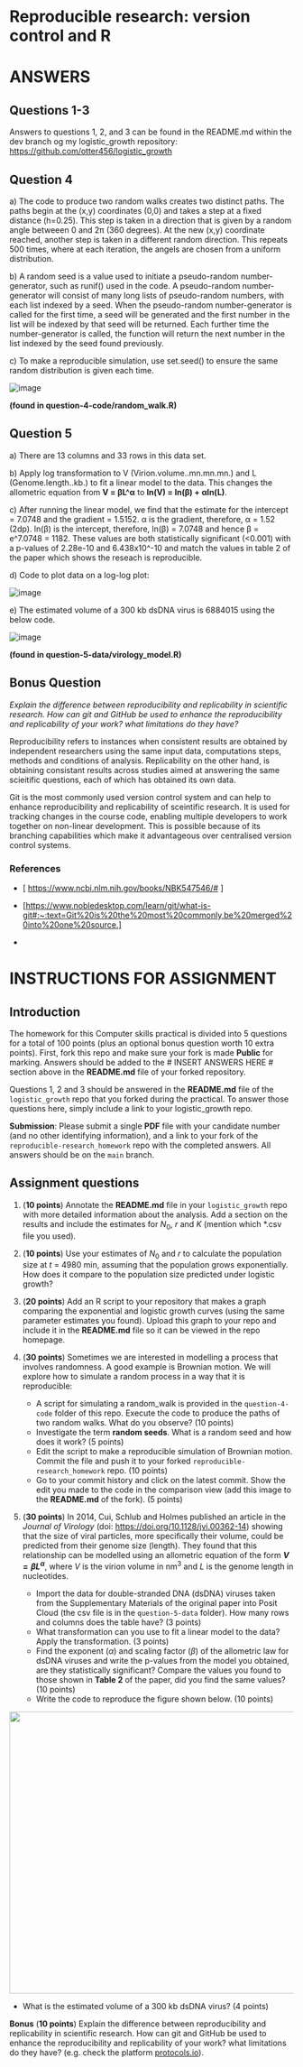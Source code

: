 # Reproducible research: version control and R

# ANSWERS

## Questions 1-3

Answers to questions 1, 2, and 3 can be found in the README.md within the dev branch og my logistic_growth repository: https://github.com/otter456/logistic_growth

## Question 4

a) The code to produce two random walks creates two distinct paths. The paths begin at the (x,y) coordinates (0,0) and takes a step at a fixed distance (h=0.25). This step is taken in a direction that is given by a random angle betweeen 0 and 2π (360 degrees). At the new (x,y) coordinate reached, another step is taken in a different random direction. This repeats 500 times, where at each iteration, the angels are chosen from a uniform distribution. 

b) A random seed is a value used to initiate a pseudo-random number-generator, such as runif() used in the code. A pseudo-random number-generator will consist of many long lists of pseudo-random numbers, with each list indexed by a seed. When the pseudo-random number-generator is called for the first time, a seed will be generated and the first number in the list will be indexed by that seed will be returned. Each further time the number-generator is called, the function will return the next number in the list indexed by the seed found previously. 

c) To make a reproducible simulation, use set.seed() to ensure the same random distribution is given each time. 

![image](https://github.com/otter456/reproducible-research_homework/assets/150150890/e63d8da1-2d55-40f8-b69c-485226d2e53c)


**(found in question-4-code/random_walk.R)**

## Question 5

a) There are 13 columns and 33 rows in this data set. 

b) Apply log transformation to V (Virion.volume..mn.mn.mn.) and L (Genome.length..kb.) to fit a linear model to the data. This changes the allometric equation from **V = βL^α** to **ln(V) = ln(β) + αln(L)**.

c) After running the linear model, we find that the estimate for the intercept = 7.0748 and the gradient = 1.5152. α is the gradient, therefore, α = 1.52 (2dp). ln(β) is the intercept, therefore, ln(β) = 7.0748 and hence β = e^7.0748 = 1182. These values are both statistically significant (<0.001) with a p-values of 2.28e-10 and 6.438x10^-10 and match the values in table 2 of the paper which shows the reseach is reproducible. 

d) Code to plot data on a log-log plot:

![image](https://github.com/otter456/reproducible-research_homework/assets/150150890/e3bc71c0-5d66-4b0c-9062-bb829be332ca)

e) The estimated volume of a 300 kb dsDNA virus is 6884015 using the below code.

![image](https://github.com/otter456/reproducible-research_homework/assets/150150890/09dac565-a7f8-49c3-96a9-96dd19320a74)

**(found in question-5-data/virology_model.R)**

## Bonus Question 

*Explain the difference between reproducibility and
replicability in scientific research. How can git and GitHub be used to enhance the reproducibility and replicability of your work? what limitations
do they have?* 

Reproducibility refers to instances when consistent results are obtained by independent researchers using the same input data, computations steps, methods and conditions of analysis. Replicability on the other hand, is obtaining consistant results across studies aimed at answering the same scieitific questions, each of which has obtained its own data. 

Git is the most commonly used version control system and can help to enhance reproducibility and replicability of sceintific research. It is used for tracking changes in the course code, enabling multiple developers to work together on non-linear development. This is possible because of its branching capabilities which make it advantageous over centralised version control systems. 


 

### References 

- [ https://www.ncbi.nlm.nih.gov/books/NBK547546/# ]

- [https://www.nobledesktop.com/learn/git/what-is-git#:~:text=Git%20is%20the%20most%20commonly,be%20merged%20into%20one%20source.]

- 
# INSTRUCTIONS FOR ASSIGNMENT 

## Introduction

The homework for this Computer skills practical is divided into 5 questions for a total of 100 points (plus an optional bonus question worth 10 extra points). First, fork this repo and make sure your fork is made **Public** for marking. Answers should be added to the # INSERT ANSWERS HERE # section above in the **README.md** file of your forked repository.

Questions 1, 2 and 3 should be answered in the **README.md** file of the `logistic_growth` repo that you forked during the practical. To answer those questions here, simply include a link to your logistic_growth repo.

**Submission**: Please submit a single **PDF** file with your candidate number (and no other identifying information), and a link to your fork of the `reproducible-research_homework` repo with the completed answers. All answers should be on the `main` branch.

## Assignment questions 

1) (**10 points**) Annotate the **README.md** file in your `logistic_growth` repo with more detailed information about the analysis. Add a section on the results and include the estimates for $N_0$, $r$ and $K$ (mention which *.csv file you used).
   
2) (**10 points**) Use your estimates of $N_0$ and $r$ to calculate the population size at $t$ = 4980 min, assuming that the population grows exponentially. How does it compare to the population size predicted under logistic growth? 

3) (**20 points**) Add an R script to your repository that makes a graph comparing the exponential and logistic growth curves (using the same parameter estimates you found). Upload this graph to your repo and include it in the **README.md** file so it can be viewed in the repo homepage.
   
4) (**30 points**) Sometimes we are interested in modelling a process that involves randomness. A good example is Brownian motion. We will explore how to simulate a random process in a way that it is reproducible:

   - A script for simulating a random_walk is provided in the `question-4-code` folder of this repo. Execute the code to produce the paths of two random walks. What do you observe? (10 points)
   - Investigate the term **random seeds**. What is a random seed and how does it work? (5 points)
   - Edit the script to make a reproducible simulation of Brownian motion. Commit the file and push it to your forked `reproducible-research_homework` repo. (10 points)
   - Go to your commit history and click on the latest commit. Show the edit you made to the code in the comparison view (add this image to the **README.md** of the fork). (5 points)

5) (**30 points**) In 2014, Cui, Schlub and Holmes published an article in the *Journal of Virology* (doi: https://doi.org/10.1128/jvi.00362-14) showing that the size of viral particles, more specifically their volume, could be predicted from their genome size (length). They found that this relationship can be modelled using an allometric equation of the form **$`V = \beta L^{\alpha}`$**, where $`V`$ is the virion volume in nm<sup>3</sup> and $`L`$ is the genome length in nucleotides.

   - Import the data for double-stranded DNA (dsDNA) viruses taken from the Supplementary Materials of the original paper into Posit Cloud (the csv file is in the `question-5-data` folder). How many rows and columns does the table have? (3 points)
   - What transformation can you use to fit a linear model to the data? Apply the transformation. (3 points)
   - Find the exponent ($\alpha$) and scaling factor ($\beta$) of the allometric law for dsDNA viruses and write the p-values from the model you obtained, are they statistically significant? Compare the values you found to those shown in **Table 2** of the paper, did you find the same values? (10 points)
   - Write the code to reproduce the figure shown below. (10 points)

  <p align="center">
     <img src="https://github.com/josegabrielnb/reproducible-research_homework/blob/main/question-5-data/allometric_scaling.png" width="600" height="500">
  </p>

  - What is the estimated volume of a 300 kb dsDNA virus? (4 points)

**Bonus** (**10 points**) Explain the difference between reproducibility and replicability in scientific research. How can git and GitHub be used to enhance the reproducibility and replicability of your work? what limitations do they have? (e.g. check the platform [protocols.io](https://www.protocols.io/)).
